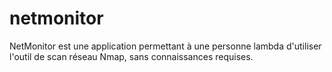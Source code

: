 # netmonitor
NetMonitor est une application permettant à une personne lambda d'utiliser l'outil de scan réseau Nmap, sans connaissances requises.
